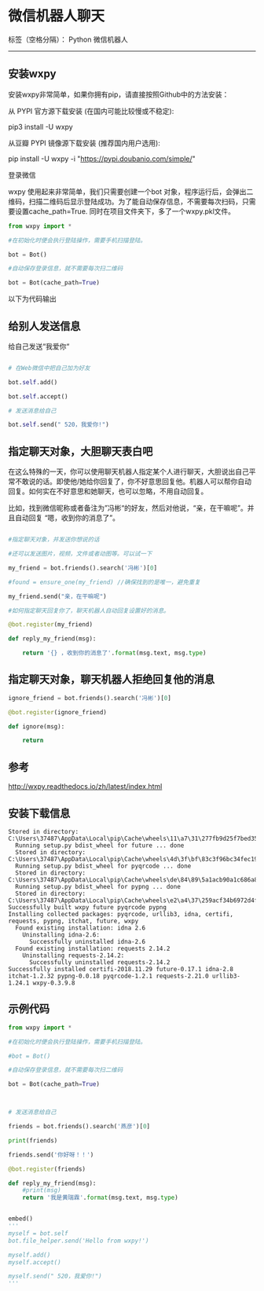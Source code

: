 # 微信机器人聊天

标签（空格分隔）： Python 微信机器人

---

## 安装wxpy

安装wxpy非常简单，如果你拥有pip，请直接按照Github中的方法安装：

从 PYPI 官方源下载安装 (在国内可能比较慢或不稳定):

pip3 install -U wxpy

从豆瓣 PYPI 镜像源下载安装 (推荐国内用户选用):

pip install -U wxpy -i "https://pypi.doubanio.com/simple/"

登录微信

wxpy 使用起来非常简单，我们只需要创建一个bot 对象，程序运行后，会弹出二维码，扫描二维码后显示登陆成功。为了能自动保存信息，不需要每次扫码，只需要设置cache_path=True. 同时在项目文件夹下，多了一个wxpy.pkl文件。

```python
from wxpy import *

#在初始化时便会执行登陆操作，需要手机扫描登陆。

bot = Bot()

#自动保存登录信息，就不需要每次扫二维码

bot = Bot(cache_path=True)
```
以下为代码输出


## 给别人发送信息

给自己发送“我爱你“

```python

# 在Web微信中把自己加为好友

bot.self.add()

bot.self.accept()

# 发送消息给自己

bot.self.send(" 520，我爱你!")
```

## 指定聊天对象，大胆聊天表白吧

在这么特殊的一天，你可以使用聊天机器人指定某个人进行聊天，大胆说出自己平常不敢说的话。即使他/她给你回复了，你不好意思回复他。机器人可以帮你自动回复。如何实在不好意思和她聊天，也可以忽略，不用自动回复。

比如，找到微信昵称或者备注为”冯彬“的好友，然后对他说，“亲，在干嘛呢”。并且自动回复 “嗯，收到你的消息了”。

```python

#指定聊天对象，并发送你想说的话

#还可以发送图片，视频，文件或者动图等。可以试一下

my_friend = bot.friends().search('冯彬')[0]

#found = ensure_one(my_friend) //确保找到的是唯一，避免重复

my_friend.send("亲，在干嘛呢")

#如何指定聊天回复你了，聊天机器人自动回复设置好的消息。

@bot.register(my_friend)

def reply_my_friend(msg):

    return '{} ，收到你的消息了'.format(msg.text, msg.type)

```

## 指定聊天对象，聊天机器人拒绝回复他的消息
```python
ignore_friend = bot.friends().search('冯彬')[0]

@bot.register(ignore_friend)

def ignore(msg):

    return
```

## 参考
http://wxpy.readthedocs.io/zh/latest/index.html

## 安装下载信息
```
Stored in directory: C:\Users\37487\AppData\Local\pip\Cache\wheels\11\a7\31\277fb9d25f7bed35d2775774489121cefd401307fa83356fe2
  Running setup.py bdist_wheel for future ... done
  Stored in directory: C:\Users\37487\AppData\Local\pip\Cache\wheels\4d\3f\bf\83c3f96bc34fec191e991f932849e27dcc028e949c67d1d837
  Running setup.py bdist_wheel for pyqrcode ... done
  Stored in directory: C:\Users\37487\AppData\Local\pip\Cache\wheels\de\84\89\5a1acb90a1c686a8f4cd295b4472a2c06310ecd58d94833318
  Running setup.py bdist_wheel for pypng ... done
  Stored in directory: C:\Users\37487\AppData\Local\pip\Cache\wheels\e2\a4\37\259acf34b6972d4f24a8cc9f807762abf5f387035716d89cb5
Successfully built wxpy future pyqrcode pypng
Installing collected packages: pyqrcode, urllib3, idna, certifi, requests, pypng, itchat, future, wxpy
  Found existing installation: idna 2.6
    Uninstalling idna-2.6:
      Successfully uninstalled idna-2.6
  Found existing installation: requests 2.14.2
    Uninstalling requests-2.14.2:
      Successfully uninstalled requests-2.14.2
Successfully installed certifi-2018.11.29 future-0.17.1 idna-2.8 itchat-1.2.32 pypng-0.0.18 pyqrcode-1.2.1 requests-2.21.0 urllib3-1.24.1 wxpy-0.3.9.8
```

## 示例代码
```python
from wxpy import *

#在初始化时便会执行登陆操作，需要手机扫描登陆。

#bot = Bot()

#自动保存登录信息，就不需要每次扫二维码

bot = Bot(cache_path=True)



# 发送消息给自己

friends = bot.friends().search('燕彦')[0]

print(friends)

friends.send('你好呀！！')

@bot.register(friends)

def reply_my_friend(msg):
    #print(msg)
    return '我是黄瑞霖'.format(msg.text, msg.type)


embed()
'''
myself = bot.self
bot.file_helper.send('Hello from wxpy!')

myself.add()
myself.accept()

myself.send(" 520，我爱你!")
'''



```